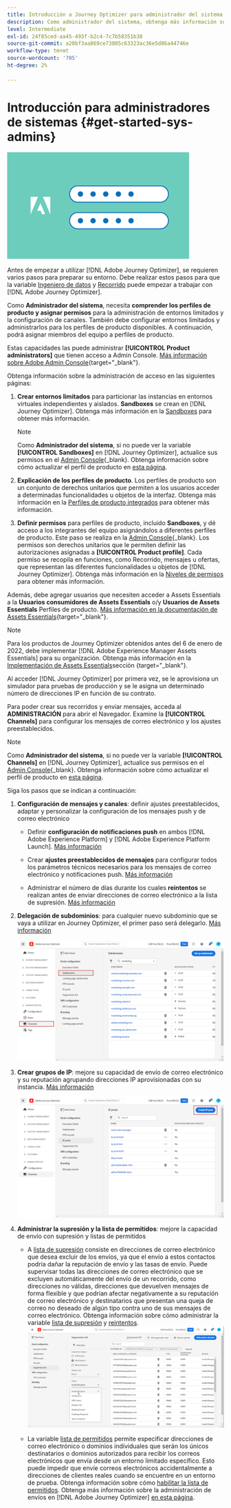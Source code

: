 ```yaml
---
title: Introducción a Journey Optimizer para administrador del sistema
description: Como administrador del sistema, obtenga más información sobre cómo trabajar con Journey Optimizer
level: Intermediate
exl-id: 24f85ced-aa45-493f-b2c4-7c7b58351b38
source-git-commit: a20bf3aa869ce73805c63323ac36e5d86a44746e
workflow-type: tm+mt
source-wordcount: '705'
ht-degree: 2%

---
```


# Introducción para administradores de sistemas {#get-started-sys-admins}

![administrador](assets/do-not-localize/user-2.png)

Antes de empezar a utilizar [!DNL Adobe Journey Optimizer], se requieren varios pasos para preparar su entorno.  Debe realizar estos pasos para que la variable [Ingeniero de datos](data-engineer.md) y [Recorrido](marketer.md) puede empezar a trabajar con [!DNL Adobe Journey Optimizer].


Como **Administrador del sistema**, necesita **comprender los perfiles de producto y asignar permisos** para la administración de entornos limitados y la configuración de canales. También debe configurar entornos limitados y administrarlos para los perfiles de producto disponibles. A continuación, podrá asignar miembros del equipo a perfiles de producto.

Estas capacidades las puede administrar **[!UICONTROL Product administrators]** que tienen acceso a Admin Console. [Más información sobre Adobe Admin Console](https://helpx.adobe.com/es/enterprise/admin-guide.html){target=&quot;_blank&quot;}.

Obtenga información sobre la administración de acceso en las siguientes páginas:

1. **Crear entornos limitados** para particionar las instancias en entornos virtuales independientes y aislados. **Sandboxes** se crean en [!DNL Journey Optimizer]. Obtenga más información en la [Sandboxes](../../administration/sandboxes.md) para obtener más información.

   >[!NOTE]
   >Como **Administrador del sistema**, si no puede ver la variable **[!UICONTROL Sandboxes]** en [!DNL Journey Optimizer], actualice sus permisos en el [Admin Console](https://adminconsole.adobe.com/){_blank}. Obtenga información sobre cómo actualizar el perfil de producto en [esta página](../../administration/permissions.md#edit-product-profile).

1. **Explicación de los perfiles de producto**. Los perfiles de producto son un conjunto de derechos unitarios que permiten a los usuarios acceder a determinadas funcionalidades u objetos de la interfaz. Obtenga más información en la [Perfiles de producto integrados](../../administration/ootb-product-profiles.md) para obtener más información.

1. **Definir permisos** para perfiles de producto, incluido **Sandboxes**, y dé acceso a los integrantes del equipo asignándolos a diferentes perfiles de producto. Este paso se realiza en la [Admin Console](https://adminconsole.adobe.com/){_blank}. Los permisos son derechos unitarios que le permiten definir las autorizaciones asignadas a **[!UICONTROL Product profile]**. Cada permiso se recopila en funciones, como Recorrido, mensajes u ofertas, que representan las diferentes funcionalidades u objetos de [!DNL Journey Optimizer]. Obtenga más información en la [Niveles de permisos](../../administration/high-low-permissions.md) para obtener más información.

Además, debe agregar usuarios que necesiten acceder a Assets Essentials a la **Usuarios consumidores de Assets Essentials** o/y **Usuarios de Assets Essentials** Perfiles de producto. [Más información en la documentación de Assets Essentials](https://experienceleague.adobe.com/docs/experience-manager-assets-essentials/help/deploy-administer.html){target=&quot;_blank&quot;}.

>[!NOTE]
>Para los productos de Journey Optimizer obtenidos antes del 6 de enero de 2022, debe implementar [!DNL Adobe Experience Manager Assets Essentials] para su organización. Obtenga más información en la [Implementación de Assets Essentials](https://experienceleague.adobe.com/docs/experience-manager-assets-essentials/help/deploy-administer.html)sección {target=&quot;_blank&quot;}.

Al acceder [!DNL Journey Optimizer] por primera vez, se le aprovisiona un simulador para pruebas de producción y se le asigna un determinado número de direcciones IP en función de su contrato.

Para poder crear sus recorridos y enviar mensajes, acceda al **ADMINISTRACIÓN** para abrir el Navegador. Examine la **[!UICONTROL Channels]** para configurar los mensajes de correo electrónico y los ajustes preestablecidos.

>[!NOTE]
>Como **Administrador del sistema**, si no puede ver la variable **[!UICONTROL Channels]** en [!DNL Journey Optimizer], actualice sus permisos en el [Admin Console](https://adminconsole.adobe.com/){_blank}. Obtenga información sobre cómo actualizar el perfil de producto en [esta página](../../administration/permissions.md#edit-product-profile).

Siga los pasos que se indican a continuación:

1. **Configuración de mensajes y canales**: definir ajustes preestablecidos, adaptar y personalizar la configuración de los mensajes push y de correo electrónico

   * Definir **configuración de notificaciones push** en ambos [!DNL Adobe Experience Platform] y [!DNL Adobe Experience Platform Launch]. [Más información](../../messages/push-gs.md)

   * Crear **ajustes preestablecidos de mensajes** para configurar todos los parámetros técnicos necesarios para los mensajes de correo electrónico y notificaciones push. [Más información](../../configuration/message-presets.md)

   * Administrar el número de días durante los cuales **reintentos** se realizan antes de enviar direcciones de correo electrónico a la lista de supresión. [Más información](../../configuration/manage-suppression-list.md)

1. **Delegación de subdominios**: para cualquier nuevo subdominio que se vaya a utilizar en Journey Optimizer, el primer paso será delegarlo. [Más información](../../configuration/about-subdomain-delegation.md)

   ![](../assets/subdomain.png)

1. **Crear grupos de IP**: mejore su capacidad de envío de correo electrónico y su reputación agrupando direcciones IP aprovisionadas con su instancia. [Más información](../../configuration/ip-pools.md)

   ![](../assets/ip-pool.png)

1. **Administrar la supresión y la lista de permitidos**: mejore la capacidad de envío con supresión y listas de permitidos

   * A [lista de supresión](../../messages/suppression-list.md) consiste en direcciones de correo electrónico que desea excluir de los envíos, ya que el envío a estos contactos podría dañar la reputación de envío y las tasas de envío. Puede supervisar todas las direcciones de correo electrónico que se excluyen automáticamente del envío de un recorrido, como direcciones no válidas, direcciones que devuelven mensajes de forma flexible y que podrían afectar negativamente a su reputación de correo electrónico y destinatarios que presentan una queja de correo no deseado de algún tipo contra uno de sus mensajes de correo electrónico. Obtenga información sobre cómo administrar la variable [lista de supresión](../../configuration/manage-suppression-list.md) y [reintentos](../../configuration/retries.md).
   ![](../assets/suppression-list-filtering-example.png)

   * La variable [lista de permitidos](../../messages/allow-list.md) permite especificar direcciones de correo electrónico o dominios individuales que serán los únicos destinatarios o dominios autorizados para recibir los correos electrónicos que envía desde un entorno limitado específico. Esto puede impedir que envíe correos electrónicos accidentalmente a direcciones de clientes reales cuando se encuentre en un entorno de prueba. Obtenga información sobre cómo [habilitar la lista de permitidos](../../messages/allow-list.md).
   Obtenga más información sobre la administración de envíos en [!DNL Adobe Journey Optimizer] [en esta página](../../messages/deliverability.md).
